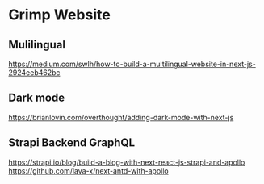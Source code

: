 # Grimp Website

## Mulilingual

https://medium.com/swlh/how-to-build-a-multilingual-website-in-next-js-2924eeb462bc


## Dark mode

https://brianlovin.com/overthought/adding-dark-mode-with-next-js


## Strapi Backend GraphQL
https://strapi.io/blog/build-a-blog-with-next-react-js-strapi-and-apollo
https://github.com/lava-x/next-antd-with-apollo